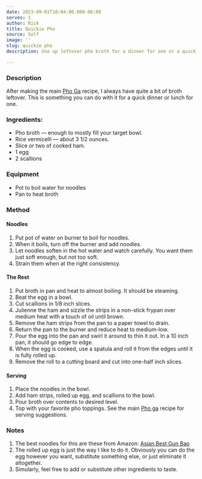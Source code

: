 ```yaml
---
date: 2023-09-01T10:04:00.000-06:00
serves: 1
author: Rick
title: Quickie Pho
source: Self
image: ''
slug: quickie pho
description: Use up leftover pho broth for a dinner for one or a quick lunch.

---
```

### Description

After making the main [Pho Ga](/recipes/asian/pho-ga) recipe, I always have quite a bit of broth leftover. This is something you can do with it for a quick dinner or lunch for one.

### Ingredients:

* Pho broth &mdash; enough to mostly fill your target bowl.
* Rice vermicelli &mdash; about 3 1/2 ounces.
* Slice or two of cooked ham.
* 1 egg
* 2 scallions

### Equipment

* Pot to boil water for noodles
* Pan to heat broth

### Method

#### Noodles

1. Put pot of water on burner to boil for noodles.
1. When it boils, turn off the burner and add noodles.
1. Let noodles soften in the hot water and watch carefully.  You want them just soft enough, but not too soft.
1. Strain them when at the right consistency.

#### The Rest

1. Put broth in pan and heat to almost boiling.  It should be steaming.
1. Beat the egg in a bowl.
1. Cut scallions in 1/8 inch slices.
1. Julienne the ham and sizzle the strips in a non-stick frypan over medium heat with a touch of oil until brown.
1. Remove the ham strips from the pan to a paper towel to drain.
1. Return the pan to the burner and reduce heat to medium-low.
1. Pour the egg into the pan and swirl it around to thin it out.  In a 10 inch pan, it should go edge to edge.
1. When the egg is cooked, use a spatula and roll it from the edges until it is fully rolled up.
1. Remove the roll to a cutting board and cut into one-half inch slices.

#### Serving

1. Place the noodles in the bowl.
1. Add ham strips, rolled up egg, and scallions to the bowl.
1. Pour broth over contents to desired level.
1. Top with your favorite pho toppings.  See the main [Pho ga](/recipes/asian/pho-ga) recipe for serving suggestions.

### Notes

1. The best noodles for this are these from Amazon: [Asian Best Gun Bao](https://smile.amazon.com/dp/B00ZD8EZA0?ref=ppx_yo2_dt_b_product_details&th=1)
1. The rolled up egg is just the way I like to do it.  Obviously you can do the egg however you want, substitute something else, or just eliminate it altogether.
1. Simularly, feel free to add or substitute other ingredients to taste.
